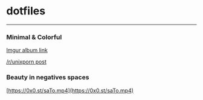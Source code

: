 # dotfiles
----
### Minimal & Colorful
[Imgur album link](https://imgur.com/a/m9ESi)


[/r/unixporn post](https://www.reddit.com/r/unixporn/comments/7npsna/bspwm_minimal_colorful/?st=jc10trw1&sh=2c930396)


### Beauty in negatives spaces
[https://0x0.st/saTo.mp4](https://0x0.st/saTo.mp4)
